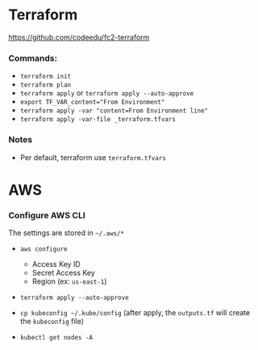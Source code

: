 # Terraform

https://github.com/codeedu/fc2-terraform

### Commands:

- `terraform init`
- `terraform plan`
- `terraform apply` or `terraform apply --auto-approve`
- `export TF_VAR_content="From Environment"`
- `terraform apply -var "content=From Environment line"`
- `terraform apply -var-file _terraform.tfvars`

### Notes

- Per default, terraform use `terraform.tfvars`

# AWS

### Configure AWS CLI

The settings are stored in `~/.aws/*`

- `aws configure`

  - Access Key ID
  - Secret Access Key
  - Region (ex: `us-east-1`)

- `terraform apply --auto-approve`
- `cp kubeconfig ~/.kube/config` (after apply, the `outputs.tf` will create the `kubeconfig` file)
- `kubectl get nodes -A`
